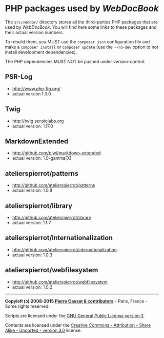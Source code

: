 PHP packages used by *WebDocBook*
===============================

The `src/vendor/` directory stores all the third-parties PHP packages that
are used by *WebDocBook*. You will find here some links to these packages
and their actual version numbers.

To rebuild them, you MUST use the `composer.json` configuration file 
and make a  `composer install` or `composer update` (use the `--no-dev`
option to not install development dependencies). 

The PHP dependencies MUST NOT be pushed under version-control.


PSR-Log
-------

-   <http://www.php-fig.org/>
-   actual version 1.0.0


Twig
----

-   <http://twig.sensiolabs.org>
-   actual version: 1.17.0


MarkdownExtended
----------------

-   <http://github.com/piwi/markdown-extended>
-   actual version: 1.0-gamma[X]


atelierspierrot/patterns
------------------------

-   <http://github.com/atelierspierrot/patterns>
-   actual version: 1.0.8


atelierspierrot/library
-----------------------

-   <http://github.com/atelierspierrot/library>
-   actual version: 1.1.7


atelierspierrot/internationalization
------------------------------------

-   <http://github.com/atelierspierrot/internationalization>
-   actual version: 1.0.3


atelierspierrot/webfilesystem
-----------------------------

-   <http://github.com/atelierspierrot/webfilesystem>
-   actual version: 1.0.2


----
**Copyleft (ↄ) 2008-2015 [Pierre Cassat & contributors](http://webdocbook.com/)** - Paris, France - Some rights reserved.

Scripts are licensed under the [GNU General Public License version 3](http://www.gnu.org/licenses/gpl.html).

Contents are licensed under the [Creative Commons - Attribution - Share Alike - Unported - version 3.0](http://creativecommons.org/licenses/by-sa/3.0/) license.
